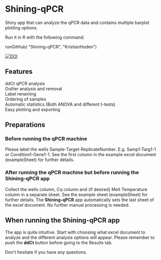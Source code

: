 # Shining-qPCR
Shiny app that can analyze the qPCR data and contains multiple barplot plotting options.

Run it in R with the following command:

runGitHub( "Shining-qPCR", "KristianHoden")

<a href="https://zenodo.org/badge/latestdoi/351428022"><img src="https://zenodo.org/badge/351428022.svg" alt="DOI"></a>

## Features
ddCt qPCR analysis  
Outlier analysis and removal  
Label renaming  
Ordering of samples  
Automatic statistics (Both ANOVA and different t-tests)  
Easy plotting and exporting  

## Preparations
### Before running the qPCR machine
Please label the wells Sample-Target-ReplicateNumber. E.g. Samp1-Targ1-1 or Condition1-Gene1-1. See the first column in the example excel document (exampleSheet) for further details.

### After running the qPCR machine but before running the Shining-qPCR app
Collect the wells column, Cq column and (if desired) Melt Temperature column in a separate sheet. See the example sheet (exampleSheet) for further details. The __Shining-qPCR__ app automatically sets the last sheet of the excel document. No further manual processing is needed.   

## When running the Shining-qPCR app

The app is quite intuitive. Start with choosing what excel document to analyze and the different analysis options will appear. Please remember to push the __ddCt__ button before going to the Results tab.  

Don't hesitate if you have any questions.
